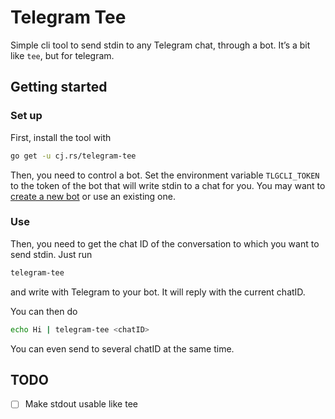 <!-- insert
---
title: Telegram Tee
date: 2021-08-21T16:23:33
gometa: "cj.rs/telegram-tee git https://github.com/cljoly/telegram-tee"
---
{{< github_badge >}}
end_insert -->
<!-- remove -->
# Telegram Tee
<!-- end_remove -->

Simple cli tool to send stdin to any Telegram chat, through a bot. It’s a bit like `tee`, but for telegram.

## Getting started

### Set up

First, install the tool with
``` bash
go get -u cj.rs/telegram-tee
```

Then, you need to control a bot. Set the environment variable `TLGCLI_TOKEN` to
the token of the bot that will write stdin to a chat for you. You may want to [create a new bot](https://core.telegram.org/bots#3-how-do-i-create-a-bot) or use an existing one.

### Use

Then, you need to get the chat ID of the conversation to which you want to send stdin. Just run
``` bash
telegram-tee
```
and write with Telegram to your bot. It will reply with the current chatID.

You can then do
``` bash
echo Hi | telegram-tee <chatID>
```

You can even send to several chatID at the same time.

## TODO

- [ ] Make stdout usable like tee
